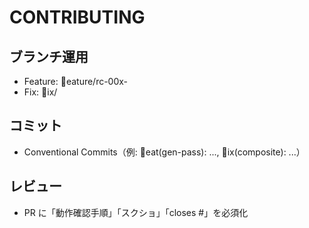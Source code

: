 # CONTRIBUTING

## ブランチ運用

- Feature: eature/rc-00x-<slug>
- Fix:     ix/<slug>

## コミット

- Conventional Commits（例: eat(gen-pass): ..., ix(composite): ...）

## レビュー

- PR に「動作確認手順」「スクショ」「closes #」を必須化
